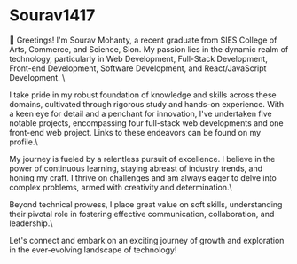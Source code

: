# Sourav1417

👋 Greetings! I'm Sourav Mohanty, a recent graduate from SIES College of Arts, Commerce, and Science, Sion. My passion lies in the dynamic realm of technology, particularly in Web Development, Full-Stack Development, Front-end Development, Software Development, and React/JavaScript Development. \

I take pride in my robust foundation of knowledge and skills across these domains, cultivated through rigorous study and hands-on experience. With a keen eye for detail and a penchant for innovation, I've undertaken five notable projects, encompassing four full-stack web developments and one front-end web project. Links to these endeavors can be found on my profile.\

My journey is fueled by a relentless pursuit of excellence. I believe in the power of continuous learning, staying abreast of industry trends, and honing my craft. I thrive on challenges and am always eager to delve into complex problems, armed with creativity and determination.\

Beyond technical prowess, I place great value on soft skills, understanding their pivotal role in fostering effective communication, collaboration, and leadership.\

Let's connect and embark on an exciting journey of growth and exploration in the ever-evolving landscape of technology!
